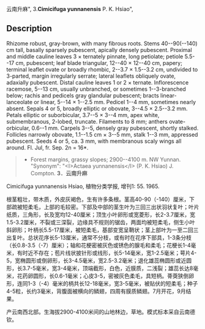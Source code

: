 云南升麻",
3.**Cimicifuga yunnanensis** P. K. Hsiao",

## Description
Rhizome robust, gray-brown, with many fibrous roots. Stems 40--90(--140) cm tall, basally sparsely pubescent, apically densely pubescent. Proximal and middle cauline leaves 3 × ternately pinnate, long petiolate; petiole 5.5--17 cm, pubescent; leaf blade triangular, 12--40 × 12--40 cm, papery; terminal leaflet ovate or broadly rhombic, 2--3.7 × 1.5--3.2 cm, undivided to 3-parted, margin irregularly serrate; lateral leaflets obliquely ovate, adaxially pubescent. Distal cauline leaves 1 or 2 × ternate. Inflorescence racemose, 5--13 cm, usually unbranched, or sometimes 1--3-branched below; rachis and pedicels gray glandular pubescent; bracts linear-lanceolate or linear, 5--14 × 1--2.5 mm. Pedicel 1--4 mm, sometimes nearly absent. Sepals 4 or 5, broadly elliptic or obovate, 3--4.5 × 2.5--3.2 mm. Petals elliptic or suborbicular, 3.7--5 × 3--4 mm, apex white, submembranous, 2-lobed, truncate. Filaments to 8 mm; anthers ovate-orbicular, 0.6--1 mm. Carpels 3--5, densely gray pubescent, shortly stalked. Follicles narrowly obovate, 1.1--1.5 cm × 3--5 mm, stalk 1--3 mm, appressed pubescent. Seeds 4 or 5, ca. 3 mm, with membranous scaly wings all around. Fl. Jul, fr. Sep. 2n = 16*.

> * Forest margins, grassy slopes; 2900--4100 m. NW Yunnan.
  "Synonym": "&lt;I&gt;Actaea yunnanensis&lt;/I&gt; (P. K. Hsiao) J. Compton.
**3．云南升麻**

Cimicifuga yunnanensis Hsiao, 植物分类学报, 增刊1: 55. 1965.

根茎粗壮，带木质，外皮灰褐色，生有许多条根。茎高40-90（-140）厘米，下部疏被短柔毛，上部的毛较密。下部及中部的茎生叶为三回三出状羽状复叶；叶片纸质，三角形，长及宽均12-40厘米；顶生小叶卵形或宽菱形，长2-3.7厘米，宽1.5-3.2厘米，不裂或三深裂，边缘具不规则的锯齿，两面均被短柔毛，侧生小叶斜卵形；叶柄长5.5-17厘米，被短柔毛，基部变宽呈鞘状；茎上部叶为一至二回三出复叶。总状花序长5-13厘米，通常不分枝，或有时在花序下部具，1-3条分枝（长0.8-3.5（-7）厘米）；轴和花梗密被灰色或锈色的腺毛和柔毛；花梗长1-4毫米，有时近不存在；苞片线状披针形或线形，长5-14毫米，宽1-2.5毫米；萼片4-5，宽椭圆形或倒卵形，长3-4.5毫米，宽2.5-3.2毫米；退化雄蕊椭圆形或近圆形，长3.7-5毫米，宽3-4毫米，顶端截形，白色，近膜质，二浅裂；雄蕊长达8毫米，花药卵圆形，长0.6-1毫米；心皮3-5，密被灰色柔毛，具短柄。蓇葖狭倒卵形，连同1-3（-4）毫米的柄共长12-18毫米，宽3-5毫米，被贴伏的短柔毛；种子4-5粒，长约3毫米，背腹面被横向的鳞翅，四周有膜质鳞翅。7月开花，9月结果。

产云南西北部。生海拔2900-4100米间的山地林边，草地。模式标本采自云南德钦。
